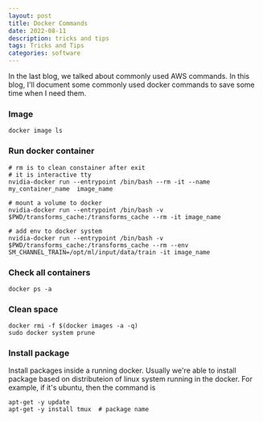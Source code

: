 ```yaml
---
layout: post
title: Docker Commands
date: 2022-08-11
description: tricks and tips
tags: Tricks and Tips
categories: software
---
```

In the last blog, we talked about commonly used AWS commands. In this blog, I'll document some commonly used docker commands to save some time when I need them.

### Image
```
docker image ls
```

### Run docker container
```
# rm is to clean constainer after exit
# it is interactive tty
nvidia-docker run --entrypoint /bin/bash --rm -it --name my_container_name  image_name

# mount a volume to docker
nvidia-docker run --entrypoint /bin/bash -v $PWD/transforms_cache:/transforms_cache --rm -it image_name

# add env to docker system
nvidia-docker run --entrypoint /bin/bash -v $PWD/transforms_cache:/transforms_cache --rm --env SM_CHANNEL_TRAIN=/opt/ml/input/data/train -it image_name

```


### Check all containers
```
docker ps -a
```


### Clean space
```
docker rmi -f $(docker images -a -q)
sudo docker system prune
```


### Install package
Install packages inside a running docker. Usually we're able to install package based on distributeion of linux system running in the docker. For example, if it's ubuntu, then the command is 
```
apt-get -y update
apt-get -y install tmux  # package name
```




